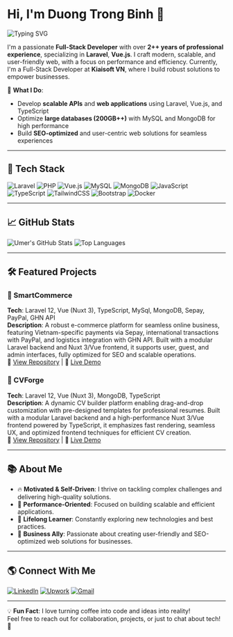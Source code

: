 # Hi, I'm Duong Trong Binh 👋

![Typing SVG](https://readme-typing-svg.herokuapp.com?font=Fira+Code&size=24&color=1E90FF&lines=Full-Stack+Developer)

I'm a passionate **Full-Stack Developer** with over **2++ years of professional experience**, specializing in **Laravel**, **Vue.js**. I craft modern, scalable, and user-friendly web, with a focus on performance and efficiency. Currently, I'm a Full-Stack Developer at **Kiaisoft VN**, where I build robust solutions to empower businesses.

🌟 **What I Do**:
- Develop **scalable APIs** and **web applications** using Laravel, Vue.js, and TypeScript
- Optimize **large databases (200GB++)** with MySQL and MongoDB for high performance
- Build **SEO-optimized** and user-centric web solutions for seamless experiences

---

## 🚀 Tech Stack

![Laravel](https://img.shields.io/badge/Laravel-FF2D20?style=flat-square&logo=laravel&logoColor=white)
![PHP](https://img.shields.io/badge/PHP-777BB4?style=flat-square&logo=php&logoColor=white)
![Vue.js](https://img.shields.io/badge/Vue.js-4FC08D?style=flat-square&logo=vue.js&logoColor=white)
![MySQL](https://img.shields.io/badge/MySQL-4479A1?style=flat-square&logo=mysql&logoColor=white)
![MongoDB](https://img.shields.io/badge/MongoDB-47A248?style=flat-square&logo=mongodb&logoColor=white)
![JavaScript](https://img.shields.io/badge/JavaScript-F7DF1E?style=flat-square&logo=javascript&logoColor=black)
![TypeScript](https://img.shields.io/badge/TypeScript-3178C6?style=flat-square&logo=typescript&logoColor=white)
![TailwindCSS](https://img.shields.io/badge/TailwindCSS-38B2AC?style=flat-square&logo=tailwind-css&logoColor=white)
![Bootstrap](https://img.shields.io/badge/Bootstrap-7952B3?style=flat-square&logo=bootstrap&logoColor=white)
![Docker](https://img.shields.io/badge/Docker-2496ED?style=flat-square&logo=docker&logoColor=white)

---

## 📈 GitHub Stats

![Umer's GitHub Stats](https://github-readme-stats.vercel.app/api?username=duongtrongbinh&show_icons=true&theme=radical)
![Top Languages](https://github-readme-stats.vercel.app/api/top-langs/?username=duongtrongbinh&layout=compact&theme=radical)

---

## 🛠 Featured Projects

### 🛒 SmartCommerce
**Tech**: Laravel 12, Vue (Nuxt 3), TypeScript, MySql, MongoDB, Sepay, PayPal, GHN API  
**Description**: A robust e-commerce platform for seamless online business, featuring Vietnam-specific payments via Sepay,
 international transactions with PayPal, and logistics integration with GHN API. 
 Built with a modular Laravel backend and Nuxt 3/Vue frontend, it supports user, guest, and admin interfaces, 
 fully optimized for SEO and scalable operations.  
🔗 [View Repository](https://github.com/duongtrongbinh/smartcommerce) | 🔗 [Live Demo](https://smartcommerce.example.com)

### 📄 CVForge
**Tech**: Laravel 12, Vue (Nuxt 3), MongoDB, TypeScript  
**Description**: A dynamic CV builder platform enabling drag-and-drop customization with pre-designed templates for professional resumes. 
Built with a modular Laravel backend and a high-performance Nuxt 3/Vue frontend powered by TypeScript, 
it emphasizes fast rendering, seamless UX, and optimized frontend techniques for efficient CV creation.  
🔗 [View Repository](https://github.com/duongtrongbinh/cvforge) | 🔗 [Live Demo](https://cvforge.example.com)

---

## 📚 About Me

- 🔥 **Motivated & Self-Driven**: I thrive on tackling complex challenges and delivering high-quality solutions.
- 🚀 **Performance-Oriented**: Focused on building scalable and efficient applications.
- 🧠 **Lifelong Learner**: Constantly exploring new technologies and best practices.
- 💬 **Business Ally**: Passionate about creating user-friendly and SEO-optimized web solutions for businesses.

---

## 🌎 Connect With Me

[![LinkedIn](https://img.shields.io/badge/LinkedIn-0077B5?style=flat-square&logo=linkedin&logoColor=white)](https://linkedin.com/in/trongbinh251223)
[![Upwork](https://img.shields.io/badge/Upwork-6FDA44?style=flat-square&logo=upwork&logoColor=white)](https://upwork.com/freelancers/yourusername)
[![Gmail](https://img.shields.io/badge/Gmail-D14836?style=flat-square&logo=gmail&logoColor=white)](mailto:trongbinh251223@gmail.com)

---

💡 **Fun Fact**: I love turning coffee into code and ideas into reality!  
Feel free to reach out for collaboration, projects, or just to chat about tech! 🚀
